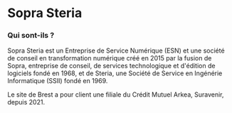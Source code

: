 # Sopra Steria

### Qui sont-ils ?

Sopra Steria est un Entreprise de Service Numérique (ESN) et une société de conseil en transformation numérique créé en 2015 par la fusion de Sopra, entreprise de conseil, de services technologique et d'édition de logiciels fondé en 1968, et de Steria, une Société de Service en Ingénérie Informatique (SSII) fondé en 1969.

Le site de Brest a pour client une filiale du Crédit Mutuel Arkea, Suravenir, depuis 2021.

